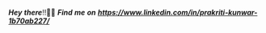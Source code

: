 
***Hey*** ***there***!!👋💖
***Find*** ***me*** ***on*** ***https://www.linkedin.com/in/prakriti-kunwar-1b70ab227/***
<!--
prakriti2060/prakriti2060 is a ✨ special ✨ repository because its `README.md` (this file) appears on your GitHub profile.
You can click the Preview link to take a look at your changes.
--->

